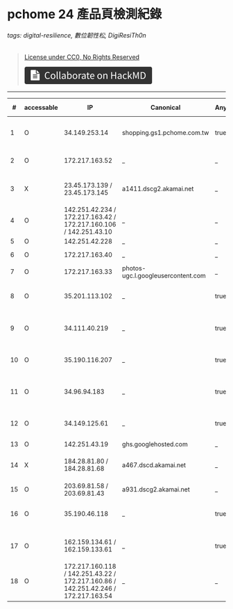 # pchome 24 產品頁檢測紀錄

###### tags: digital-resilience, 數位韌性松, DigiResiTh0n

> [License under CC0, No Rights Reserved](https://creativecommons.org/public-domain/cc0/)
>
> [![Colloborate on HackMD](badge.svg)](https://g0v.hackmd.io/@irvin/service-resilience-result-pchome24-product)

---

 | #  | accessable  | IP  | Canonical  | Anycast | Geo location  | Cloud services  | URI  | 
 | ---  | ---  | ---  | ---  | ---  | ---  | ---  |  ---  | 
 | 1  | O  | 34.149.253.14  | shopping.gs1.pchome.com.tw  | true  | Kansas City, Missouri, US  | GCP  | https://24h.pchome.com.tw/prod/DCAYAD-A900BIAMV  | 
 | 2  | O  | 172.217.163.52  | _  | _  | Taipei  | Google App Engine  | https://web-market-349104.de.r.appspot.com/g/collect?v=2&tid=G-1234&gtm=45je42l0za220&_p=1708759832896&gcd=13l3l3l3l1&npa=0&dma=0&cid=1921541364.1708759817&ul=zh-tw&sr=1352x878&ur=TW-TPE&pscdl=noapi&sst.uc=TW&sst.etld=google.com.tw&sst.gcd=13l3l3l3l1&sst.tft=1708759832896&_s=1&sid=1708759820&sct=1&seg=1&dl=https%3A%2F%2F24h.pchome.com.tw%2Fprod%2FDCAYAD-A900BIAMV&dt=GRADO%20Prestige%20%E7%B3%BB%E5%88%97%20SR80x%20%E9%96%8B%E6%94%BE%E5%BC%8F%E8%80%B3%E7%BD%A9%E8%80%B3%E6%A9%9F%20-%20PChome%2024h%E8%B3%BC%E7%89%A9&en=user_engagement&ep.server_side_event=true&_et=2016&tfd=115832  | 
 | 3  | X  | 23.45.173.139 / 23.45.173.145  | a1411.dscg2.akamai.net  | _  | Los Angeles, California, US  | Akamai  | https://cs-a.ecimg.tw/items/DCAYADA900BIAMV/000001_1705372221.jpg  | 
 | 4  | O  | 142.251.42.234 / 172.217.163.42 / 172.217.160.106 / 142.251.43.10  | _  | _  | Taipei  | Google  | https://jnn-pa.googleapis.com/$rpc/google.internal.waa.v1.Waa/Create  | 
 | 5  | O  | 142.251.42.228  | _  | _  | Taipei  | Google  | https://www.google.com/js/th/QGccEJWqd_gIzr4UnyRjJu4DFpzUq3q8RcWI0eePlNs.js  | 
 | 6  | O  | 172.217.163.40  | _  | _  | Taipei  | Google  | https://www.googletagmanager.com/a?v=3&t=l&pid=465103988&rv=42l0&u=AAAAAAAIAAAAAIAI&ut=Ag&h=Ag&gtm=45je42l0v872609635za220&ccid=72609635&cid=G-9CE1X6J1FG&l=L251.S13.B11.E6031.I251.EC9.TC20.HTC0~gtm.init.S1.V1.E64.TS5ogtcrossdomain.TI113.TE1.TS5ogtreferralexclusion.TI115.TE1.TS5ogtipmark.TI116.TE1.TS5ogtautoevents.TI117.TE1.TS5ogt1pdatav2.TI118.TE0.TS5ccdgalast.TI119.TE0.TS5ccdautoredact.TI120.TE1.TS5ccdconversionmarking.TI121.TE0.TS5ccdemvideo.TI122.TE0.TS5ccdemsitesearch.TI123.TE0.TS5ccdemscroll.TI124.TE1.TS5ccdempageview.TI125.TE0.TS5ccdemoutboundclick.TI126.TE0.TS5ccdemdownload.TI127.TE0.TS5ccdgaregscope.TI128.TE0.TS5ogtgooglesignals.TI129.TE1.TS5ccdgaadslink.TI130.TE0.TS5setproductsettings.TI131.TE0.TS5ccdgafirst.TI132.TE0~gtm.js.S0.V0.E56.TS5gct.TI110.TE0~gtm.dom.S1.V1.E8~gtm.elementVisibility.S0.V0.E7~gtm.elementVisibility.S0.V0.E7~*.S1.V0.E1~gtm.load.S1.V1.E4~gtm.scrollDepth.S0.V0~gtm.init_consent.S0.V0.E17~GA1873  | 
 | 7  | O  | 172.217.163.33  | photos-ugc.l.googleusercontent.com  | _  | Taipei  | Google  | https://yt3.ggpht.com/ytc/AIf8zZSx8tbakn07GnSTMfSuhxvk02L73EOM0P4BcugdyQ=s68-c-k-c0x00ffffff-no-rj  | 
 | 8  | O  | 35.201.113.102  | _  | true  | Kansas City, Missouri, US  | GCP  | https://apid.pcloud.tw/venapis/vengu  | 
 | 9  | O  | 34.111.40.219  | _  | true  | Kansas City, Missouri, US  | GCP  | https://assets.pchome.com.tw/production/ecweb/build/static/css/main.06faf475.css  | 
 | 10  | O  | 35.190.116.207  | _  | true  | Kansas City, Missouri, US  | GCP  | https://ecapi-cdn.pchome.com.tw/cdn/ecshop/cateapi/v1.5/store&id=DCAYAD&_callback=jsonp_storestyle?_callback=jsonp_storestyle  | 
 | 11  | O  | 34.96.94.183  | _  | true  | Kansas City, Missouri, US  | GCP  | https://ecssl-cart.pchome.com.tw/cart/index.php/prod/modify?data={%22TB%22:%2224H%22}&callback=jsonp_modshopcart&1708759949&_callback=jsonp_modshopcart  | 
 | 12  | O  | 34.149.125.61  | _  | true  | Kansas City, Missouri, US  | GCP  | https://engage.pchome.com.tw/?eventName=pageView&eventId=21974ba3-8ada-4019-b67c-7cd1ea6edebb&timestamp=1708759949535&deviceCategory=web.desktop&userAgent=Mozilla%2F5.0%20(Macintosh%3B%20Intel%20Mac%20OS%20X%2010.15%3B%20rv%3A124.0)%20Gecko%2F20100101%20Firefox%2F124.0&deviceId=3402a870-92f6-4b07-aadf-a49156027375&userId=null&sessionId=9d825506-1781-4870-b682-efbce46898ca&pageType=prod&pageId=DCAYAD-A900BIAMV&pageName=GRADO%20Prestige%20%E7%B3%BB%E5%88%97%20SR80x%20%E9%96%8B%E6%94%BE%E5%BC%8F%E8%80%B3%E7%BD%A9%E8%80%B3%E6%A9%9F%20-%20PChome%2024h%E8%B3%BC%E7%89%A9&pageUrl=https%3A%2F%2F24h.pchome.com.tw%2Fprod%2FDCAYAD-A900BIAMV&pageReferrer=  | 
 | 13  | O  | 142.251.43.19  | ghs.googlehosted.com  | _  | Taipei  | Google  | https://eventapi.pchome.com.tw/g/collect?v=2&tid=G-9876543210&gtm=45je42l0z879197709za200&_p=1708759948669&gcd=13l3l3l3l1&npa=0&dma=0&cid=1921541364.1708759817&ul=zh-tw&sr=1352x878&ur=TW-TPE&pscdl=noapi&sst.uc=TW&sst.etld=google.com.tw&sst.gcd=13l3l3l3l1&sst.tft=1708759948669&_s=1&sid=1708759817&sct=1&seg=1&dl=https%3A%2F%2F24h.pchome.com.tw%2Fprod%2FDCAYAD-A900BIAMV&dt=GRADO%20Prestige%20%E7%B3%BB%E5%88%97%20SR80x%20%E9%96%8B%E6%94%BE%E5%BC%8F%E8%80%B3%E7%BD%A9%E8%80%B3%E6%A9%9F%20-%20PChome%2024h%E8%B3%BC%E7%89%A9&en=page_view&ep.event_id=a95136d4-c15d-44ef-9f88-c04bdf2c2956_1708759948669.1&ep.event_name=PageView&ep.x-fb-ck-fbp=fb.2.1708759824862.460376396&tfd=3181&richsstsse  | 
 | 14  | X  | 184.28.81.80 / 184.28.81.68  | a467.dscd.akamai.net  | _  | Los Angeles, California, US  | Akamai  | https://img.pchome.com.tw/cs/items/DCAYADA900BIAMV/i010001_1624876051.jpg  | 
 | 15  | O  | 203.69.81.58 / 203.69.81.43  | a931.dscg2.akamai.net  | _  | Taipei  | Hinet  | https://kdpic.pchome.com.tw/img/js/xasynpcadshow.js  | 
 | 16  | O  | 35.190.46.118  | _  | true  | Kansas City, Missouri, US  | GCP  | https://libs.pcloud.tw/js/current/venraaspt.min.js?_=19777  | 
 | 17  | O  | 162.159.134.61 / 162.159.133.61  | _  | true  | San Francisco, California, US | Cloudflare  | https://pchome24h.api.useinsider.com/ins.js?id=10005204  | 
 | 18  | O  | 172.217.160.118 / 142.251.43.22 / 172.217.160.86 / 142.251.42.246 / 172.217.163.54  | _  | _  | Taipei  | Google  | https://i.ytimg.com/vi/EB75v95vLV0/hqdefault.jpg?sqp=-oaymwEmCOADEOgC8quKqQMa8AEB-AHUBoAC4AOKAgwIABABGGUgTyg_MA8=&rs=AOn4CLCMKP3lMRUOiObHI0RqSJtZmuwdug  | 

